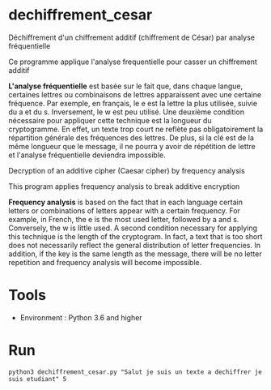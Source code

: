 # dechiffrement_cesar
Déchiffrement d'un chiffrement additif (chiffrement de César) par analyse fréquentielle 

Ce programme applique l'analyse frequentielle pour casser un chiffrement additif

**L'analyse fréquentielle** est basée sur le fait que, dans chaque langue, certaines lettres ou combinaisons de lettres apparaissent avec une certaine fréquence. Par exemple, en français, le e est la lettre la plus utilisée, suivie du a et du s. Inversement, le w est peu utilisé.
Une deuxième condition nécessaire pour appliquer cette technique est la longueur du cryptogramme. En effet, un texte trop court ne reflète pas obligatoirement la répartition générale des fréquences des lettres. De plus, si la clé est de la même longueur que le message, il ne pourra y avoir de répétition de lettre et l'analyse fréquentielle deviendra impossible.

Decryption of an additive cipher (Caesar cipher) by frequency analysis

This program applies frequency analysis to break additive encryption

**Frequency analysis** is based on the fact that in each language certain letters or combinations of letters appear with a certain frequency. For example, in French, the e is the most used letter, followed by a and s. Conversely, the w is little used.
A second condition necessary for applying this technique is the length of the cryptogram. In fact, a text that is too short does not necessarily reflect the general distribution of letter frequencies. In addition, if the key is the same length as the message, there will be no letter repetition and frequency analysis will become impossible.

# Tools
- Environment : Python 3.6 and higher
# Run 
````python3 dechiffrement_cesar.py "Salut je suis un texte a dechiffrer je suis etudiant" 5```` 
